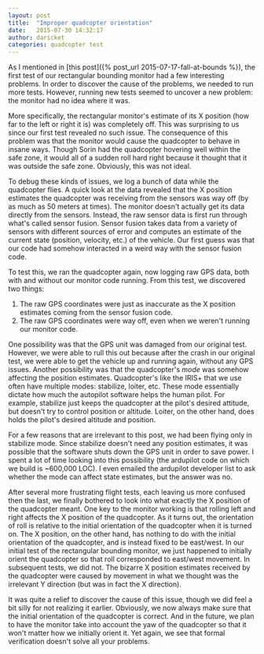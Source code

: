 ```yaml
---
layout: post
title:  "Improper quadcopter orientation"
date:   2015-07-30 14:32:17
author: daricket
categories: quadcopter test
---
```


As I mentioned in [this post]({% post_url 2015-07-17-fall-at-bounds %}),
the first test of our rectangular bounding monitor had a few interesting
problems. In order to discover the cause of the problems, we needed to run
more tests. However, running new tests seemed to uncover a new problem: the
monitor had no idea where it was.

More specifically, the rectangular monitor's estimate of its X position
(how far to the left or right it is) was completely off. This was
surprising to us since our first test revealed no such issue. The
consequence of this problem was that the monitor would cause the quadcopter
to behave in insane ways. Though Sorin had the quadcopter hovering well
within the safe zone, it would all of a sudden roll hard right because it
thought that it was outside the safe zone. Obviously, this was not ideal.

To debug these kinds of issues, we log a bunch of data while the quadcopter
flies. A quick look at the data revealed that the X position estimates the
quadcopter was receiving from the sensors was way off (by as much as 50
meters at times). The monitor doesn't actually get its data directly from
the sensors. Instead, the raw sensor data is first run through what's
called sensor fusion. Sensor fusion takes data from a variety of sensors
with different sources of error and computes an estimate of the current
state (position, velocity, etc.) of the vehicle. Our first guess was that
our code had somehow interacted in a weird way with the sensor fusion code.

To test this, we ran the quadcopter again, now logging raw GPS data, both
with and without our monitor code running. From this test, we discovered
two things:

1. The raw GPS coordinates were just as inaccurate as the X position
estimates coming from the sensor fusion code.
2. The raw GPS coordinates were way off, even when we weren't running
our monitor code.

One possibility was that the GPS unit was damaged from our original
test. However, we were able to rull this out because after the crash in our
original test, we were able to get the vehicle up and running again,
without any GPS issues. Another possibility was that the quadcopter's
*mode* was somehow affecting the position estimates. Quadcopter's like the
IRIS+ that we use often have multiple modes: stabilize, loiter, etc. These
mode essentially dictate how much the autopilot software helps the human
pilot. For example, stabilize just keeps the quadcopter at the pilot's
desired attitude, but doesn't try to control position or altitude. Loiter,
on the other hand, does holds the pilot's desired altitude and position.

For a few reasons that are irrelevant to this post, we had been flying only
in stabilize mode. Since stabilize doesn't need any position estimates, it
was possible that the software shuts down the GPS unit in order to save
power. I spent a lot of time looking into this possibility (the ardupilot
code on which we build is ~600,000 LOC). I even emailed the ardupilot
developer list to ask whether the mode can affect state estimates, but the
answer was no.

After several more frustrating flight tests, each leaving us more confused
then the last, we finally bothered to look into what exactly the X position
of the quadcopter meant. One key to the monitor working is that rolling
left and right affects the X position of the quadcopter. As it turns out,
the orientation of roll is relative to the initial orientation of the
quadcopter when it is turned on. The X position, on the other hand, has
nothing to do with the initial orientation of the quadcopter, and is
instead fixed to be east/west. In our initial test of the rectangular
bounding monitor, we just happened to initially orient the quadcopter so
that roll corresponded to east/west movement. In subsequent tests, we did
not. The bizarre X position estimates received by the quadcopter were
caused by movement in what we thought was the irrelevant Y direction (but
was in fact the X direction).

It was quite a relief to discover the cause of this issue, though we did
feel a bit silly for not realizing it earlier. Obviously, we now always
make sure that the initial orientation of the quadcopter is correct. And in
the future, we plan to have the monitor take into account the yaw of the
quadcopter so that it won't matter how we initially orient it. Yet again,
we see that formal verification doesn't solve all your problems.